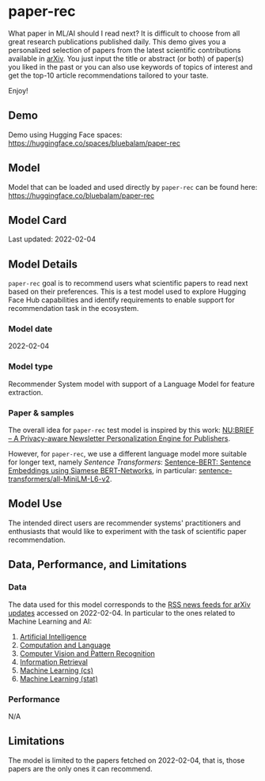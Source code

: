 # paper-rec

What paper in ML/AI should I read next? It is difficult to choose from all great research publications published daily. This demo gives you a personalized selection of papers from the latest scientific contributions available in [arXiv](https://arxiv.org/).
You just input the title or abstract (or both) of paper(s) you liked in the past or you can also use keywords of topics of interest and get the top-10 article recommendations tailored to your taste.

Enjoy!

## Demo
Demo using Hugging Face spaces: https://huggingface.co/spaces/bluebalam/paper-rec

## Model
Model that can be loaded and used directly by `paper-rec` can be found here: https://huggingface.co/bluebalam/paper-rec

## Model Card

Last updated: 2022-02-04

## Model Details
`paper-rec` goal is to recommend users what scientific papers to read next based on their preferences. This is a test model used to explore Hugging Face Hub capabilities and identify requirements to enable support for recommendation task in the ecosystem. 

### Model date
2022-02-04

### Model type
Recommender System model with support of a Language Model for feature extraction.

### Paper & samples
The overall idea for `paper-rec` test model is inspired by this work: [NU:BRIEF – A Privacy-aware Newsletter Personalization Engine for Publishers](https://arxiv.org/abs/2109.03955).

However, for `paper-rec`, we use a different language model more suitable for longer text, namely *Sentence Transformers*: [Sentence-BERT: Sentence Embeddings using Siamese BERT-Networks](https://arxiv.org/abs/1908.10084), in particular: [sentence-transformers/all-MiniLM-L6-v2](https://huggingface.co/sentence-transformers/all-MiniLM-L6-v2).

## Model Use
The intended direct users are recommender systems' practitioners and enthusiasts that would like to experiment with the task of scientific paper recommendation.

## Data, Performance, and Limitations
### Data 
The data used for this model corresponds to the [RSS news feeds for arXiv updates](https://arxiv.org/help/rss) accessed on 2022-02-04. In particular to the ones related to Machine Learning and AI:

1. [Artificial Intelligence](http://arxiv.org/rss/cs.AI)
1. [Computation and Language](http://arxiv.org/rss/cs.CL)
1. [Computer Vision and Pattern Recognition](http://arxiv.org/rss/cs.CV)
1. [Information Retrieval](http://arxiv.org/rss/cs.IR)
1. [Machine Learning (cs)](http://arxiv.org/rss/cs.LG)
1. [Machine Learning (stat)](http://arxiv.org/rss/stat.ML)

### Performance 
N/A

## Limitations
The model is limited to the papers fetched on 2022-02-04, that is, those papers are the only ones it can recommend.
